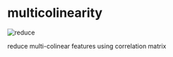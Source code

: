 # multicolinearity


![reduce](https://github.com/abhi-glitchhg/multicolinearity/assets/72816663/cb5a8028-8128-4a07-b74f-5ff4f271e549)



reduce multi-colinear features using correlation matrix 
